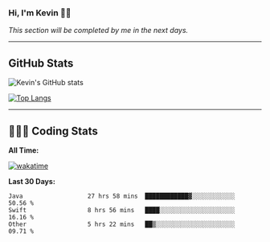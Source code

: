 ### Hi, I'm Kevin 👋🏻

_This section will be completed by me in the next days._


--- 
## GitHub Stats
![Kevin's GitHub stats](https://github-readme-stats.vercel.app/api?username=kevin-kraus&show_icons=true&theme=dark)

[![Top Langs](https://github-readme-stats.vercel.app/api/top-langs/?username=kevin-kraus&layout=compact&theme=dark)]()

---
## 🧑🏻‍💻 Coding Stats

**All Time:**

[![wakatime](https://wakatime.com/badge/user/2ee1869b-72a2-4c21-b5f7-e95432f5a1cf.svg?style=flat)](https://wakatime.com/@2ee1869b-72a2-4c21-b5f7-e95432f5a1cf)

**Last 30 Days:**

<!--START_SECTION:waka-->

```text
Java                  27 hrs 58 mins  ████████████▓░░░░░░░░░░░░   50.56 %
Swift                 8 hrs 56 mins   ████░░░░░░░░░░░░░░░░░░░░░   16.16 %
Other                 5 hrs 22 mins   ██▒░░░░░░░░░░░░░░░░░░░░░░   09.71 %
```

<!--END_SECTION:waka-->
